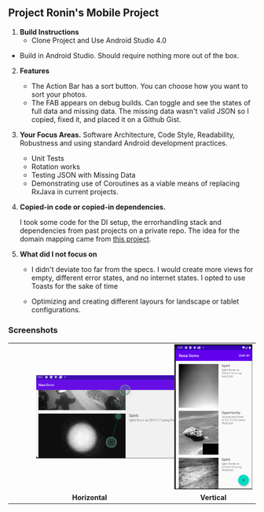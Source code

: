 ## Project Ronin's Mobile Project

1. **Build Instructions**
   - Clone Project and Use Android Studio 4.0
- Build in Android Studio. Should require nothing more out of the box.
2. **Features**
   * The Action Bar has a sort button. You can choose how you want to sort your photos.
   * The FAB appears on debug builds. Can toggle and see the states of full data and missing data. The missing data wasn't valid JSON so I copied, fixed it, and placed it on a Github Gist.
3. **Your Focus Areas.**
   Software Architecture, Code Style, Readability, Robustness and using standard Android development practices.
   * Unit Tests
   * Rotation works
   * Testing JSON with Missing Data
   * Demonstrating use of Coroutines as a viable means of replacing RxJava in current projects.


3. **Copied-in code or copied-in dependencies.**

   I took some code for the DI setup, the errorhandling stack and dependencies from past projects on a private repo. The idea for the domain mapping came from [this project](https://github.com/cobeisfresh/CleanArchitecture-Android-Showcase).
   
4. **What did I not focus on**

   * I didn't deviate too far from the specs. I would create more views for empty, different error states, and no internet states. I opted to use Toasts for the sake of time

   * Optimizing and creating different layours for landscape or tablet configurations.

### Screenshots
<table>
    <tr>
        <td><img style="width: 350px: height:auto; margin: 0 50px" src="screenshots/horizontal.png"></img></td>
        <td><img src="screenshots/vertical.png"></img></td>
    </tr>
    <tr>
        <td align="center"><b>Horizontal</b></img></td>
        <td align="center"><b>Vertical</b></img></td>
    </tr>
</table>